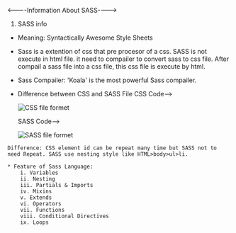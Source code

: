 <----Information About SASS---->

01. SASS info

   * Meaning: Syntactically Awesome Style Sheets

   * Sass is a extention of css that pre procesor of a css. SASS is not execute in html file. it need to compailer to convert sass to css file. After compail a sass file into a css file, this css file is execute by html.

   * Sass Compailer: 'Koala' is the most powerful Sass compailer.

   * Difference between CSS and SASS File 
        CSS Code--> 
        
        ![CSS file formet](https://user-images.githubusercontent.com/76748668/117567007-c129ca80-b0db-11eb-8431-a0ec8030391e.jpg)
        
        SASS Code-->
        
        ![SASS file formet](https://user-images.githubusercontent.com/76748668/117567038-e6b6d400-b0db-11eb-863d-246eada291b6.jpg)
        
    
    Difference: CSS element id can be repeat many time but SASS not to need Repeat. SASS use nesting style like HTML>body>ul>li.

    * Feature of Sass Language:
        i. Variables
        ii. Nesting
        iii. Partials & Imports
        iv. Mixins
        v. Extends
        vi. Operators
        vii. Functions
        viii. Conditional Directives
        ix. Loops



